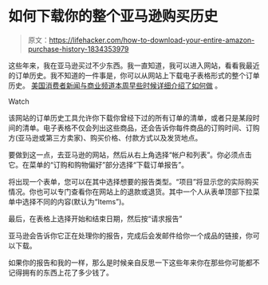 # 如何下载你的整个亚马逊购买历史

> 原文：<https://lifehacker.com/how-to-download-your-entire-amazon-purchase-history-1834353979>

这些年来，我在亚马逊买过不少东西。我一直知道，我可以进入网站，看看我最近的订单历史。我不知道的一件事是，你可以从网站上下载电子表格形式的整个订单历史。 [美国消费者新闻与商业频道本周早些时候详细介绍了如何做](https://www.cnbc.com/2019/04/26/how-to-see-everything-youve-ever-bought-from-amazon.html) 。

Watch

该网站的订单历史工具允许你下载你曾经下过的所有订单的清单，或者只是某段时间的清单。电子表格不仅会列出这些商品，还会告诉你每件商品的订购时间、订购方(亚马逊或第三方卖家)、购买价格、付款方式以及发货地点。

要做到这一点，去亚马逊的网站，然后从右上角选择“帐户和列表”。你必须点击它。在菜单的“订购和购物偏好”部分选择“下载订单报告”。

将出现一个表单，您可以在其中选择想要的报告类型。“项目”将显示您的实际购买情况。你也可以专门查看你在网站上的退款或退货。其中一个人从表单顶部下拉菜单中选择不同的内容(默认为“Items”)。

最后，在表格上选择开始和结束日期，然后按“请求报告”

亚马逊会告诉你它正在处理你的报告，完成后会发邮件给你一个成品的链接，你可以下载。

如果你的报告和我的一样，那么是时候亲自反思一下这些年来你在那些你可能都不记得拥有的东西上花了多少钱了。
